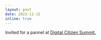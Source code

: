 ```yaml
---
layout: post
date: 2023-11-15
inline: true
---
```


Invited for a pannel at <a href="https://dsummit.defindia.org/">Digital Citizen Summit.</a>
